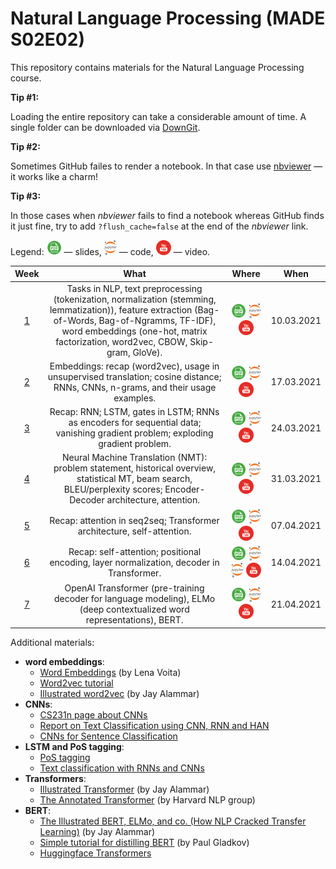 # Natural Language Processing (MADE S02E02)
This repository contains materials for the Natural Language Processing course.

**Tip #1:**

Loading the entire repository can take a considerable amount of time. A single folder can be downloaded via [DownGit](https://downgit.github.io/).

**Tip #2:**

Sometimes GitHub failes to render a notebook. In that case use [nbviewer](https://nbviewer.jupyter.org/) — it works like a charm!

**Tip #3:**

In those cases when *nbviewer* fails to find a notebook whereas GitHub finds it just fine, try to add `?flush_cache=false` at the end of the *nbviewer* link.

Legend: ![](https://github.com/Illumaria/made-deep-learning/blob/master/icons/pdf.png) — slides, ![](https://github.com/Illumaria/made-deep-learning/blob/master/icons/jupyter.png) — code, ![](https://github.com/Illumaria/made-deep-learning/blob/master/icons/youtube.png) — video.

Week | What | Where | When
:--: | :--: | :---: | :--:
[1](https://data.mail.ru/curriculum/program/lesson/16177/) | Tasks in NLP, text preprocessing (tokenization, normalization (stemming, lemmatization)), feature extraction (Bag-of-Words, Bag-of-Ngramms, TF-IDF), word embeddings (one-hot, matrix factorization, word2vec, CBOW, Skip-gram, GloVe). | [![](https://github.com/Illumaria/made-deep-learning/blob/master/icons/pdf.png)](https://github.com/Illumaria/made-natural-language-processing/blob/master/01-word-embeddings/01_word_embeddings.pdf) [![](https://github.com/Illumaria/made-deep-learning/blob/master/icons/jupyter.png)](https://nbviewer.jupyter.org/github/Illumaria/made-natural-language-processing/blob/master/01-word-embeddings/01_word_embeddings.ipynb) [![](https://github.com/Illumaria/made-deep-learning/blob/master/icons/youtube.png)](https://youtu.be/UARNjbAF5x4) | 10.03.2021
[2](https://data.mail.ru/curriculum/program/lesson/16178/) | Embeddings: recap (word2vec), usage in unsupervised translation; cosine distance; RNNs, CNNs, n-grams, and their usage examples. | [![](https://github.com/Illumaria/made-deep-learning/blob/master/icons/pdf.png)](https://github.com/Illumaria/made-natural-language-processing/blob/master/02-cnn-for-texts-and-more-embeddings/02_cnn_for_texts_and_more_embeddings.pdf) [![](https://github.com/Illumaria/made-deep-learning/blob/master/icons/jupyter.png)](https://nbviewer.jupyter.org/github/Illumaria/made-natural-language-processing/blob/master/02-cnn-for-texts-and-more-embeddings/02_cnn_for_texts.ipynb) [![](https://github.com/Illumaria/made-deep-learning/blob/master/icons/youtube.png)](https://youtu.be/4MkfeS3Sn2Y) | 17.03.2021
[3](https://data.mail.ru/curriculum/program/lesson/16179/) | Recap: RNN; LSTM, gates in LSTM; RNNs as encoders for sequential data; vanishing gradient problem; exploding gradient problem. | [![](https://github.com/Illumaria/made-deep-learning/blob/master/icons/pdf.png)](https://github.com/Illumaria/made-natural-language-processing/blob/master/03-lstm-gru-vanishing-gradient/03_lstm_gru_vanishing_gradient.pdf) [![](https://github.com/Illumaria/made-deep-learning/blob/master/icons/jupyter.png)](https://nbviewer.jupyter.org/github/Illumaria/made-natural-language-processing/blob/master/03-lstm-gru-vanishing-gradient/03_bilstm_for_pos_tagging.ipynb) [![](https://github.com/Illumaria/made-deep-learning/blob/master/icons/youtube.png)](https://youtu.be/fBROi7v6QNM) | 24.03.2021
[4](https://data.mail.ru/curriculum/program/lesson/16180/) | Neural Machine Translation (NMT): problem statement, historical overview, statistical MT, beam search, BLEU/perplexity scores; Encoder-Decoder architecture, attention. | [![](https://github.com/Illumaria/made-deep-learning/blob/master/icons/pdf.png)](https://github.com/Illumaria/made-natural-language-processing/blob/master/04-machine-translation-and-attention/04_machine_translation_and_attention.pdf) [![](https://github.com/Illumaria/made-deep-learning/blob/master/icons/jupyter.png)](https://nbviewer.jupyter.org/github/Illumaria/made-natural-language-processing/blob/master/04-machine-translation-and-attention/04_attention_basics.ipynb) [![](https://github.com/Illumaria/made-deep-learning/blob/master/icons/youtube.png)](https://youtu.be/2ExTrSrCoKs) | 31.03.2021
[5](https://data.mail.ru/curriculum/program/lesson/16181/) | Recap: attention in seq2seq; Transformer architecture, self-attention. | [![](https://github.com/Illumaria/made-deep-learning/blob/master/icons/pdf.png)](https://github.com/Illumaria/made-natural-language-processing/blob/master/05-self-attention-and-transformer/05_self_attention_and_transformer.pdf) [![](https://github.com/Illumaria/made-deep-learning/blob/master/icons/jupyter.png)](https://nbviewer.jupyter.org/github/Illumaria/made-natural-language-processing/blob/master/05-self-attention-and-transformer/05_tensorboard_and_char_level_machine_translation.ipynb) [![](https://github.com/Illumaria/made-deep-learning/blob/master/icons/youtube.png)](https://youtu.be/938KmoCXh84) | 07.04.2021
[6](https://data.mail.ru/curriculum/program/lesson/16182/) | Recap: self-attention; positional encoding, layer normalization, decoder in Transformer. | [![](https://github.com/Illumaria/made-deep-learning/blob/master/icons/pdf.png)](https://github.com/Illumaria/made-natural-language-processing/blob/master/06-transformer-and-positional-encoding/06_transformer_and_positional_encoding.pdf) [![](https://github.com/Illumaria/made-deep-learning/blob/master/icons/jupyter.png)](https://nbviewer.jupyter.org/github/Illumaria/made-natural-language-processing/blob/master/06-transformer-and-positional-encoding/06_positional_encoding.ipynb) [![](https://github.com/Illumaria/made-deep-learning/blob/master/icons/jupyter.png)](https://nbviewer.jupyter.org/github/Illumaria/made-natural-language-processing/blob/master/06-transformer-and-positional-encoding/06_seq2seq_nmt_and_tensorboard.ipynb) [![](https://github.com/Illumaria/made-deep-learning/blob/master/icons/youtube.png)](https://youtu.be/6iPcuIcF7Qg) | 14.04.2021
[7](https://data.mail.ru/curriculum/program/lesson/16183/) | OpenAI Transformer (pre-training decoder for language modeling), ELMo (deep contextualized word representations), BERT. | [![](https://github.com/Illumaria/made-deep-learning/blob/master/icons/pdf.png)](https://github.com/Illumaria/made-natural-language-processing/blob/master/07-context-based-embeddings-and-bert/07_bert.pdf) [![](https://github.com/Illumaria/made-deep-learning/blob/master/icons/jupyter.png)](https://nbviewer.jupyter.org/github/Illumaria/made-natural-language-processing/blob/master/07-context-based-embeddings-and-bert/07_bert_for_text_classification.ipynb) [![](https://github.com/Illumaria/made-deep-learning/blob/master/icons/youtube.png)](https://youtu.be/A22G9i1Vbkk) | 21.04.2021

Additional materials:
* **word embeddings**:
  * [Word Embeddings](https://lena-voita.github.io/nlp_course/word_embeddings.html) (by Lena Voita)
  * [Word2vec tutorial](http://mccormickml.com/2016/04/19/word2vec-tutorial-the-skip-gram-model/)
  * [Illustrated word2vec](http://jalammar.github.io/illustrated-word2vec/) (by Jay Alammar)
* **CNNs**:
  * [CS231n page about CNNs](https://cs231n.github.io/convolutional-networks/)
  * [Report on Text Classification using CNN, RNN and HAN](https://medium.com/jatana/report-on-text-classification-using-cnn-rnn-han-f0e887214d5f)
  * [CNNs for Sentence Classification](https://arxiv.org/abs/1408.5882)
* **LSTM and PoS tagging**:
  * [PoS tagging](https://medium.com/analytics-vidhya/part-of-speech-tagging-what-when-why-and-how-9d250e634df6)
  * [Text classification with RNNs and CNNs](https://medium.com/jatana/report-on-text-classification-using-cnn-rnn-han-f0e887214d5f)
* **Transformers**:
  * [Illustrated Transformer](https://jalammar.github.io/illustrated-transformer/) (by Jay Alammar)
  * [The Annotated Transformer](https://nlp.seas.harvard.edu/2018/04/03/attention.html) (by Harvard NLP group)
* **BERT**:
  * [The Illustrated BERT, ELMo, and co. (How NLP Cracked Transfer Learning)](http://jalammar.github.io/illustrated-bert/) (by Jay Alammar)
  * [Simple tutorial for distilling BERT](https://towardsdatascience.com/simple-tutorial-for-distilling-bert-99883894e90a) (by Paul Gladkov)
  * [Huggingface Transformers](https://github.com/huggingface/transformers)
